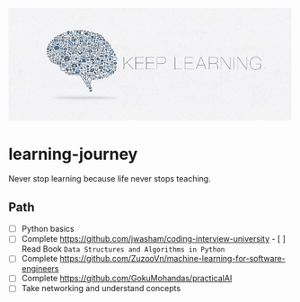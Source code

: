 ![](https://github.com/arnetraff/learning-journey/raw/master/687474703a2f2f692e696d6775722e636f6d2f5245514b3056552e6a7067.jpg)
      

# learning-journey
Never stop learning because life never stops teaching.

## Path

- [ ] Python basics
- [ ] Complete https://github.com/jwasham/coding-interview-university
      - [ ] Read Book `Data Structures and Algorithms in Python`
- [ ] Complete https://github.com/ZuzooVn/machine-learning-for-software-engineers
- [ ] Complete https://github.com/GokuMohandas/practicalAI
- [ ] Take networking and understand concepts
